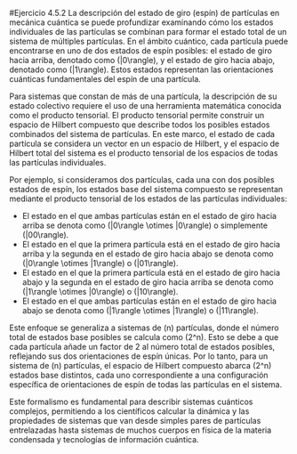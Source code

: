 #Ejercicio 4.5.2
La descripción del estado de giro (espín) de partículas en mecánica cuántica se puede profundizar examinando cómo los estados individuales de las partículas se combinan para formar el estado total de un sistema de múltiples partículas. En el ámbito cuántico, cada partícula puede encontrarse en uno de dos estados de espín posibles: el estado de giro hacia arriba, denotado como \(|0\rangle\), y el estado de giro hacia abajo, denotado como \(|1\rangle\). Estos estados representan las orientaciones cuánticas fundamentales del espín de una partícula.

Para sistemas que constan de más de una partícula, la descripción de su estado colectivo requiere el uso de una herramienta matemática conocida como el producto tensorial. El producto tensorial permite construir un espacio de Hilbert compuesto que describe todos los posibles estados combinados del sistema de partículas. En este marco, el estado de cada partícula se considera un vector en un espacio de Hilbert, y el espacio de Hilbert total del sistema es el producto tensorial de los espacios de todas las partículas individuales.

Por ejemplo, si consideramos dos partículas, cada una con dos posibles estados de espín, los estados base del sistema compuesto se representan mediante el producto tensorial de los estados de las partículas individuales:

- El estado en el que ambas partículas están en el estado de giro hacia arriba se denota como \(|0\rangle \otimes |0\rangle\) o simplemente \(|00\rangle\).
- El estado en el que la primera partícula está en el estado de giro hacia arriba y la segunda en el estado de giro hacia abajo se denota como \(|0\rangle \otimes |1\rangle\) o \(|01\rangle\).
- El estado en el que la primera partícula está en el estado de giro hacia abajo y la segunda en el estado de giro hacia arriba se denota como \(|1\rangle \otimes |0\rangle\) o \(|10\rangle\).
- El estado en el que ambas partículas están en el estado de giro hacia abajo se denota como \(|1\rangle \otimes |1\rangle\) o \(|11\rangle\).

Este enfoque se generaliza a sistemas de \(n\) partículas, donde el número total de estados base posibles se calcula como \(2^n\). Esto se debe a que cada partícula añade un factor de 2 al número total de estados posibles, reflejando sus dos orientaciones de espín únicas. Por lo tanto, para un sistema de \(n\) partículas, el espacio de Hilbert compuesto abarca \(2^n\) estados base distintos, cada uno correspondiente a una configuración específica de orientaciones de espín de todas las partículas en el sistema.

Este formalismo es fundamental para describir sistemas cuánticos complejos, permitiendo a los científicos calcular la dinámica y las propiedades de sistemas que van desde simples pares de partículas entrelazadas hasta sistemas de muchos cuerpos en física de la materia condensada y tecnologías de información cuántica.
